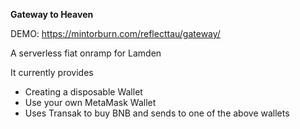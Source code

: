 **Gateway to Heaven**

DEMO: https://mintorburn.com/reflecttau/gateway/

A serverless fiat onramp for Lamden

It currently provides
- Creating a disposable Wallet
- Use your own MetaMask Wallet
- Uses Transak to buy BNB and sends to one of the above wallets